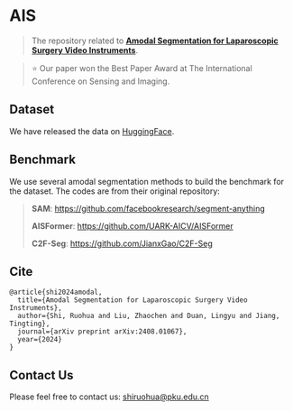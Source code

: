# AIS

> The repository related to [**Amodal Segmentation for Laparoscopic Surgery Video Instruments**](https://arxiv.org/abs/2408.01067).

> ⭐ Our paper won the Best Paper Award at The International Conference on Sensing and Imaging.
> 
## Dataset

We have released the data on [HuggingFace](https://huggingface.co/datasets/ssssemma/AIS).


## Benchmark

We use several amodal segmentation methods to build the benchmark for the dataset. The codes are from their original repository:

> **SAM**: https://github.com/facebookresearch/segment-anything
> 
> **AISFormer**: https://github.com/UARK-AICV/AISFormer
> 
> **C2F-Seg**: https://github.com/JianxGao/C2F-Seg


## Cite
```
@article{shi2024amodal,
  title={Amodal Segmentation for Laparoscopic Surgery Video Instruments},
  author={Shi, Ruohua and Liu, Zhaochen and Duan, Lingyu and Jiang, Tingting},
  journal={arXiv preprint arXiv:2408.01067},
  year={2024}
}
```

## Contact Us
Please feel free to contact us: shiruohua@pku.edu.cn

